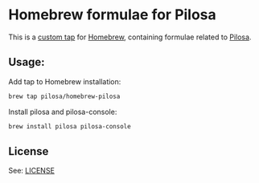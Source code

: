 # Homebrew formulae for Pilosa

This is a [custom tap](https://github.com/Homebrew/brew/blob/master/docs/How-to-Create-and-Maintain-a-Tap.md) for [Homebrew](https://brew.sh/), containing formulae related to [Pilosa](https://www.github.com/pilosa/).

## Usage:

Add tap to Homebrew installation:

```sh
brew tap pilosa/homebrew-pilosa
```

Install pilosa and pilosa-console:

```sh
brew install pilosa pilosa-console
```

## License

See: [LICENSE](LICENSE)
